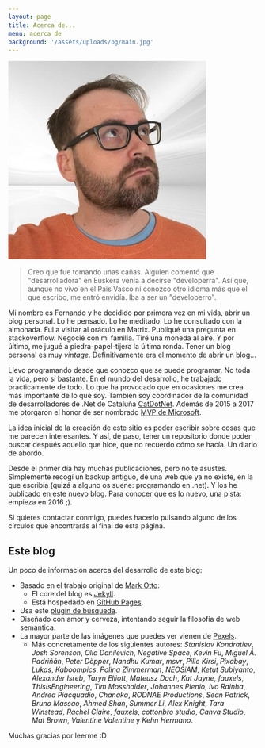 ```yaml
---
layout: page
title: Acerca de...
menu: acerca de
background: '/assets/uploads/bg/main.jpg'
---
```


<img src="/assets/uploads/fernandoescolar400x400.jpg" class="avatar" alt="Foto de Fernando Escolar" />

> Creo que fue tomando unas cañas. Alguien comentó que "desarrolladora" en Euskera venía a decirse "developerra". Así que, aunque no vivo en el Pais Vasco ni conozco otro idioma más que el que escribo, me entró envidía. Iba a ser un "developerro".


Mi nombre es Fernando y he decidido por primera vez en mi vida, abrir un blog personal. Lo he pensado. Lo he meditado. Lo he consultado con la almohada. Fui a visitar al oráculo en Matrix. Publiqué una pregunta en stackoverflow. Negocié con mi familia. Tiré una moneda al aire. Y por último, me jugué a piedra-papel-tijera la última ronda. Tener un blog personal es muy *vintage*. Definitivamente era el momento de abrir un blog...

Llevo programando desde que conozco que se puede programar. No toda la vida, pero sí bastante. En el mundo del desarrollo, he trabajado practicamente de todo. Lo que ha provocado que en ocasiones me crea más importante de lo que soy. También soy coordinador de la comunidad de desarrolladores de .Net de Cataluña [CatDotNet](http://www.catdotnet.net). Además de 2015 a 2017 me otorgaron el honor de ser nombrado [MVP de Microsoft](https://mvp.microsoft.com/).

La idea inicial de la creación de este sitio es poder escribir sobre cosas que me parecen interesantes. Y así, de paso, tener un repositorio donde poder buscar después aquello que hice, que no recuerdo cómo se hacía. Un diario de abordo.

Desde el primer día hay muchas publicaciones, pero no te asustes. Simplemente recogí un backup antiguo, de una web que ya no existe, en la que escribía (quizá a alguno os suene: programando en .net). Y los he publicado en este nuevo blog. Para conocer que es lo nuevo, una pista: empieza en 2016 ;).

Si quieres contactar conmigo, puedes hacerlo pulsando alguno de los círculos que encontrarás al final de esta página.

## Este blog

Un poco de información acerca del desarrollo de este blog:

* Basado en el trabajo original de [Mark Otto](https://github.com/mdo):
  - El core del blog es [Jekyll](http://jekyllrb.com).
  - Está hospedado en [GitHub Pages](https://pages.github.com).
* Usa este [plugin de búsqueda](https://github.com/christian-fei/Simple-Jekyll-Search).
* Diseñado con amor y cerveza, intentando seguir la filosofía de web semántica.
* La mayor parte de las imágenes que puedes ver vienen de [Pexels](https://www.pexels.com/).
   - Más concretamente de los siguientes autores: *Stanislav Kondratiev*, *Josh Sorenson*, *Olia Danilevich*, *Negative Space*, *Kevin Fu*, *Miguel Á. Padriñán*, *Peter Döpper*, *Nandhu Kumar*, *msvr*, *Pille Kirsi*, *Pixabay*, *Lukas*, *Kaboompics*, *Polina Zimmerman*, *NEOSiAM*, *Ketut Subiyanto*, *Alexander Isreb*, *Taryn Elliott*, *Mateusz Dach*, *Kat Jayne*, *fauxels*, *ThisIsEngineering*, *Tim Mossholder*, *Johannes Plenio*, *Ivo Rainha*, *Andrea Piacquadio*, *Chanaka*, *RODNAE Productions*, *Sean Patrick*, *Bruno Massao*, *Ahmed Shan*, *Summer Li*, *Alex Knight*, *Tara Winstead*, *Rachel Claire*, *fauxels*, *cottonbro studio*, *Canva Studio*, *Mat Brown*, *Valentine Valentine* y *Kehn Hermano*.

Muchas gracias por leerme :D
